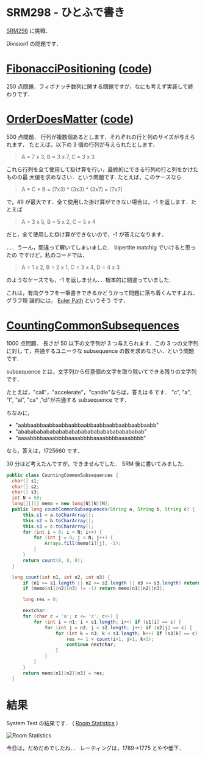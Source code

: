 # SRM298 - ひとふで書き

<!--
date: 2006-04-13
-->

[SRM298](http://www.topcoder.com/stat?c=round_overview&rd=9819) に挑戦．

Division1 の問題です．

# [FibonacciPositioning](http://www.topcoder.com/stat?c=problem_statement&pm=6160&rd=9819) ([code](http://www.topcoder.com/stat?c=problem_solution&rm=248284&rd=9819&pm=6160&cr=15632820))

250 点問題．フィボナッチ数列に関する問題ですが，なにも考えず実装して終わりです．

# [OrderDoesMatter](http://www.topcoder.com/stat?c=problem_statement&pm=6157&rd=9819) ([code](http://www.topcoder.com/stat?c=problem_solution&rm=248284&rd=9819&pm=6157&cr=15632820))

500 点問題． 行列が複数個あるとします．それぞれの行と列のサイズが与えられます．
たとえば，以下の 3 個の行列が与えられたとします．

> A = 7 x 3, B = 3 x 7, C = 3 x 3

これら行列を全て使用して掛け算を行い，最終的にできる行列の行と列をかけたものの最
大値を求めなさい．という問題です. たとえば，このケースなら

> A \* C \* B = (7x3) \* (3x3) \* (3x7) = (7x7)

で，49 が最大です．全て使用した掛け算ができない場合は，-1 を返します．たとえば

> A = 3 x 5, B = 5 x 2, C = 5 x 4

だと，全て使用した掛け算ができないので，-1 が答えになります．

．．．うーん，間違って解いてしまいました． bipertite matchig でいけると思ったの
ですけど，私のコードでは，

> A = 1 x 2, B = 2 x 1, C = 3 x 4, D = 4 x 3

のようなケースでも，-1 を返しません．．根本的に間違っていました.

これは，有向グラフを一筆書きできるかどうかって問題に落ち着くんですよね．グラフ理
論的には， [Euler Path](http://mathworld.wolfram.com/EulerPath.html) というそう
です．

# [CountingCommonSubsequences](http://www.topcoder.com/stat?c=problem_statement&pm=6158&rd=9819)

1000 点問題． 長さが 50 以下の文字列が 3 つ与えられます．この 3 つの文字列に対し
て，共通するユニークな subsequence の数を求めなさい．という問題です.

subsequence とは，文字列から任意個の文字を取り除いてできる残りの文字列です．

たとえば，"call"，"accelerate"，"candle"ならば，答えは 6 です． "c", "a", "l",
"al", "ca" ,"cl"が共通する subsequence です．

ちなみに，

- "aabbaabbaabbaabbaabbaabbaabbaabbaabbaabbaabb"
- "abababababababababababababababababababab"
- "aaaabbbbaaaabbbbaaaabbbbaaaabbbbaaaabbbb"

なら，答えは，1725660 です．

30 分ほど考えたんですが，できませんでした． SRM 後に書いてみました.

```java
public class CountingCommonSubsequences {
  char[] s1;
  char[] s2;
  char[] s3;
  int N = 50;
  long[][][] memo = new long[N][N][N];
  public long countCommonSubsequences(String a, String b, String c) {
      this.s1 = a.toCharArray();
      this.s2 = b.toCharArray();
      this.s3 = c.toCharArray();
      for (int i = 0; i < N; i++) {
          for (int j = 0; j < N; j++) {
              Arrays.fill(memo[i][j], -1);
          }
      }
      return count(0, 0, 0);
  }

  long count(int n1, int n2, int n3) {
      if (n1 >= s1.length || n2 >= s2.length || n3 >= s3.length) return 0;
      if (memo[n1][n2][n3] != -1) return memo[n1][n2][n3];

      long res = 0;

      nextchar:
      for (char c = 'a'; c <= 'z'; c++) {
          for (int i = n1; i < s1.length; i++) if (s1[i] == c) {
              for (int j = n2; j < s2.length; j++) if (s2[j] == c) {
                  for (int k = n3; k < s3.length; k++) if (s3[k] == c) {
                      res += 1 + count(i+1, j+1, k+1);
                      continue nextchar;
                  }
              }
          }
      }
      return memo[n1][n2][n3] = res;
  }
```

# 結果

System Test の結果です． (
[Room Statistics](http://www.topcoder.com/stat?c=coder_room_stats&cr=15632820&rd=9819&rm=248284)
)

![Room Statistics](http://static.flickr.com/44/127863126_219dc42588_o.png)

今日は，だめだめでしたね．． レーティングは，1789-&gt;1775 とやや低下．
